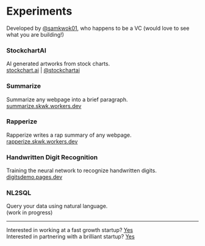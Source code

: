 # Experiments
Developed by [@samkwok01](https://twitter.com/samkwok01), who happens to be a VC (would love to see what you are building!)

### StockchartAI
AI generated artworks from stock charts.  
[stockchart.ai](https://stockchart.ai) | [@stockchartai](https://instagram.com/stockchartai)  

### Summarize
Summarize any webpage into a brief paragraph.  
[summarize.skwk.workers.dev](https://summarize.skwk.workers.dev)  

### Rapperize
Rapperize writes a rap summary of any webpage.  
[rapperize.skwk.workers.dev](https://rapperize.skwk.workers.dev)  

### Handwritten Digit Recognition
Training the neural network to recognize handwritten digits.  
[digitsdemo.pages.dev](https://digitsdemo.pages.dev)  

### NL2SQL
Query your data using natural language.  
(work in progress)  

---  

Interested in working at a fast growth startup? [Yes](https://forms.gle/VRqfq1zoj3p1FeGx5)  
Interested in partnering with a brilliant startup? [Yes](https://linkedin.com/in/samkwok)  

